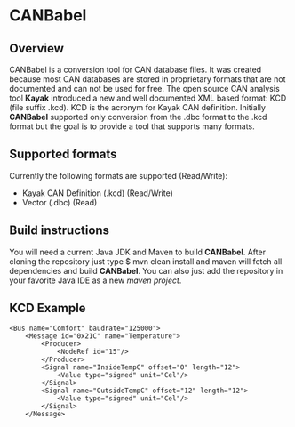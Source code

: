# CANBabel

## Overview

CANBabel is a conversion tool for CAN database files. It was created because most CAN databases are stored in proprietary formats that are not documented and can not be used for free.
The open source CAN analysis tool **Kayak** introduced a new and well documented XML based format: KCD (file suffix .kcd). KCD is the acronym for Kayak CAN definition.
Initially **CANBabel** supported only conversion from the .dbc format to the .kcd format but the goal is to provide a tool that supports many formats.

## Supported formats
Currently the following formats are supported (Read/Write):

* Kayak CAN Definition (.kcd) (Read/Write)
* Vector (.dbc) (Read)

## Build instructions
You will need a current Java JDK and Maven to build **CANBabel**. After cloning the repository just type
	$ mvn clean install
and maven will fetch all dependencies and build **CANBabel**. You can also just add the repository in your favorite Java IDE as a new _maven project_.

## KCD Example

	<Bus name="Comfort" baudrate="125000">
		<Message id="0x21C" name="Temperature">
			<Producer>
				<NodeRef id="15"/>
			</Producer>
			<Signal name="InsideTempC" offset="0" length="12">
				<Value type="signed" unit="Cel"/>
			</Signal>
			<Signal name="OutsideTempC" offset="12" length="12">
				<Value type="signed" unit="Cel"/>
			</Signal>
		</Message>
